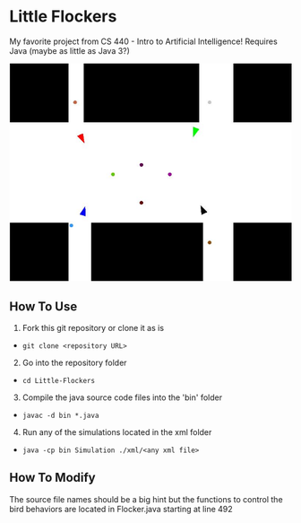# Little Flockers
My favorite project from CS 440 - Intro to Artificial Intelligence!
Requires Java (maybe as little as Java 3?)

![A screenshot of the simulation in action](https://raw.githubusercontent.com/brandon8000/Little-Flockers/master/Flockers.JPG "Look at those flockers go!")

How To Use
----------
1. Fork this git repository or clone it as is
  - `git clone <repository URL>`
2. Go into the repository folder
  - `cd Little-Flockers`
3. Compile the java source code files into the 'bin' folder
  - `javac -d bin *.java`
4. Run any of the simulations located in the xml folder
  - `java -cp bin Simulation ./xml/<any xml file>`

How To Modify
-------------
The source file names should be a big hint but the functions to control the bird behaviors are located in Flocker.java starting at line 492